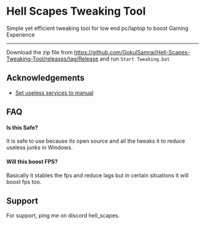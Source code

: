 
# Hell Scapes Tweaking Tool

Simple yet efficient tweaking tool for low end pc/laptop to boost Gaming Experience



---
Download the zip file from https://github.com/GokulSamraj/Hell-Scapes-Tweaking-Tool/releases/tag/Release and run `Start Tweaking.bat`
## Acknowledgements

 - [Set useless services to manual](https://gist.github.com/Brandonbr1/e93fc0219ba68fa0ed37a5f1e4717c1d)



## FAQ

#### Is this Safe?

It is safe to use because its open source and all the tweaks it to reduce useless junks in Windows.

#### Will this boost FPS?

Basically it stables the fps and reduce lags but in certain situations it will boost fps too.


## Support

For support, ping me on discord hell_scapes.

